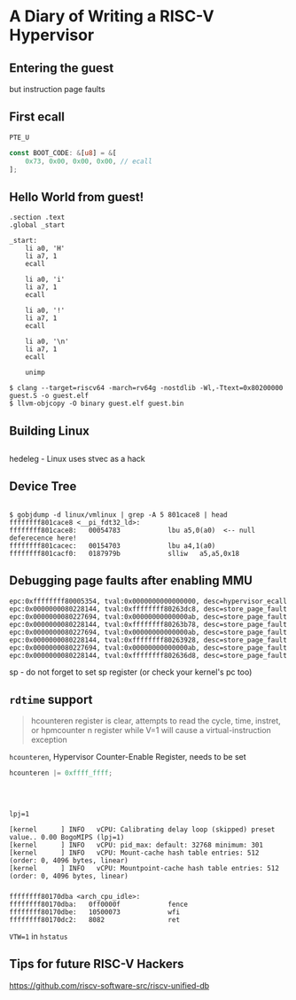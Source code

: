 # A Diary of Writing a RISC-V Hypervisor

## Entering the guest

but instruction page faults


## First ecall

`PTE_U`

```rust
const BOOT_CODE: &[u8] = &[
    0x73, 0x00, 0x00, 0x00, // ecall
];
```

## Hello World from guest!

```
.section .text
.global _start

_start:
    li a0, 'H'
    li a7, 1
    ecall

    li a0, 'i'
    li a7, 1
    ecall

    li a0, '!'
    li a7, 1
    ecall

    li a0, '\n'
    li a7, 1
    ecall

    unimp
```

```
$ clang --target=riscv64 -march=rv64g -nostdlib -Wl,-Ttext=0x80200000 guest.S -o guest.elf
$ llvm-objcopy -O binary guest.elf guest.bin
```

## Building Linux

##

hedeleg - Linux uses stvec as a hack

## Device Tree

```

```

```
$ gobjdump -d linux/vmlinux | grep -A 5 801cace8 | head
ffffffff801cace8 <__pi_fdt32_ld>:
ffffffff801cace8:	00054783          	lbu	a5,0(a0)  <-- null deferecence here!
ffffffff801cacec:	00154703          	lbu	a4,1(a0)
ffffffff801cacf0:	0187979b          	slliw	a5,a5,0x18
```

## Debugging page faults after enabling MMU

```
epc:0xffffffff80005354, tval:0x0000000000000000, desc=hypervisor_ecall
epc:0x0000000080228144, tval:0xffffffff80263dc8, desc=store_page_fault
epc:0x0000000080227694, tval:0x00000000000000ab, desc=store_page_fault
epc:0x0000000080228144, tval:0xffffffff80263b78, desc=store_page_fault
epc:0x0000000080227694, tval:0x00000000000000ab, desc=store_page_fault
epc:0x0000000080228144, tval:0xffffffff80263928, desc=store_page_fault
epc:0x0000000080227694, tval:0x00000000000000ab, desc=store_page_fault
epc:0x0000000080228144, tval:0xffffffff802636d8, desc=store_page_fault
```

sp - do not forget to set sp register (or check your kernel's pc too)

## `rdtime` support


> hcounteren register is clear, attempts to read the cycle, time, instret, or hpmcounter n register while V=1 will cause a virtual-instruction exception

`hcounteren`, Hypervisor Counter-Enable Register, needs to be set

```rust
hcounteren |= 0xffff_ffff;
```

##

```

```

##

`lpj=1`

```
[kernel      ] INFO   vCPU: Calibrating delay loop (skipped) preset value.. 0.00 BogoMIPS (lpj=1)
[kernel      ] INFO   vCPU: pid_max: default: 32768 minimum: 301
[kernel      ] INFO   vCPU: Mount-cache hash table entries: 512 (order: 0, 4096 bytes, linear)
[kernel      ] INFO   vCPU: Mountpoint-cache hash table entries: 512 (order: 0, 4096 bytes, linear)
```


###

```
ffffffff80170dba <arch_cpu_idle>:
ffffffff80170dba:   0ff0000f            fence
ffffffff80170dbe:   10500073            wfi
ffffffff80170dc2:   8082                ret
```

`VTW=1` in `hstatus`

## Tips for future RISC-V Hackers

https://github.com/riscv-software-src/riscv-unified-db

